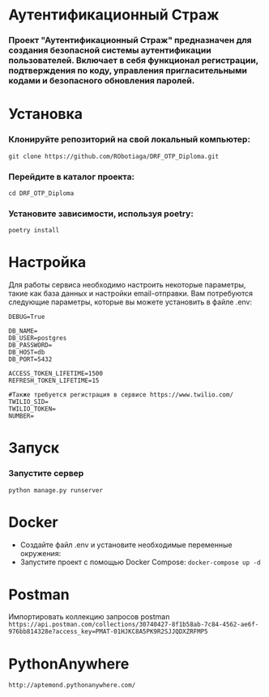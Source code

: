# Аутентификационный Страж
### Проект "Аутентификационный Страж" предназначен для создания безопасной системы аутентификации пользователей. Включает в себя функционал регистрации, подтверждения по коду, управления пригласительными кодами и безопасного обновления паролей.

# Установка
### Клонируйте репозиторий на свой локальный компьютер:
`git clone https://github.com/RObotiaga/DRF_OTP_Diploma.git`

### Перейдите в каталог проекта:
`cd DRF_OTP_Diploma`

### Установите зависимости, используя poetry:
`poetry install`

# Настройка
Для работы сервиса необходимо настроить некоторые параметры, такие как база данных и настройки email-отправки. Вам потребуются следующие параметры, которые вы можете установить в файле .env:
```
DEBUG=True

DB_NAME=
DB_USER=postgres
DB_PASSWORD=
DB_HOST=db
DB_PORT=5432

ACCESS_TOKEN_LIFETIME=1500
REFRESH_TOKEN_LIFETIME=15

#Также требуется регистрация в сервисе https://www.twilio.com/
TWILIO_SID=
TWILIO_TOKEN=
NUMBER=
```
# Запуск
### Запустите сервер 
`python manage.py runserver`
# Docker
* Создайте файл .env и установите необходимые переменные окружения:
* Запустите проект с помощью Docker Compose:
`docker-compose up -d`

# Postman
Импортировать коллекцию запросов postman
`https://api.postman.com/collections/30740427-8f1b58ab-7c84-4562-ae6f-976bb814328e?access_key=PMAT-01HJKC8A5PK9R2SJJQDXZRFMP5`
# PythonAnywhere
`http://aptemond.pythonanywhere.com/`
